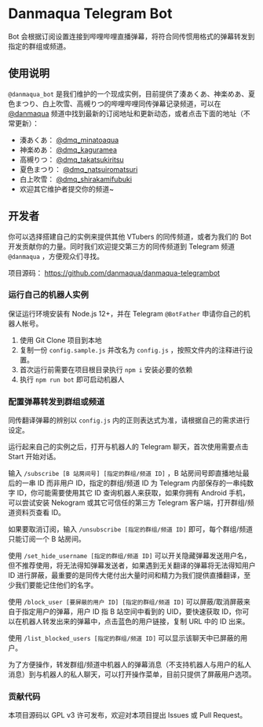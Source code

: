 # Danmaqua Telegram Bot

Bot 会根据订阅设置连接到哔哩哔哩直播弹幕，将符合同传惯用格式的弹幕转发到指定的群组或频道。

## 使用说明

`@danmaqua_bot` 是我们维护的一个现成实例，目前提供了湊あくあ、神楽めあ、夏色まつり、白上吹雪、高槻りつ的哔哩哔哩同传弹幕记录频道，可以在 [@danmaqua](https://t.me/danmaqua) 频道中找到最新的订阅地址和更新动态，或者点击下面的地址（不常更新）：

- 湊あくあ： [@dmq_minatoaqua](https://t.me/s/dmq_minatoaqua)
- 神楽めあ： [@dmq_kaguramea](https://t.me/s/dmq_kaguramea)
- 高槻りつ： [@dmq_takatsukiritsu](https://t.me/s/dmq_takatsukiritsu)
- 夏色まつり： [@dmq_natsuiromatsuri](https://t.me/s/dmq_natsuiromatsuri)
- 白上吹雪： [@dmq_shirakamifubuki](https://t.me/s/dmq_shirakamifubuki)
- 欢迎其它维护者提交你的频道~

## 开发者

你可以选择搭建自己的实例来提供其他 VTubers 的同传频道，或者为我们的 Bot 开发贡献你的力量。同时我们欢迎提交第三方的同传频道到 Telegram 频道 `@danmaqua` ，方便观众们寻找。

项目源码： <https://github.com/danmaqua/danmaqua-telegrambot>

### 运行自己的机器人实例

保证运行环境安装有 Node.js 12+，并在 Telegram `@BotFather` 申请你自己的机器人帐号。

1. 使用 Git Clone 项目到本地
2. 复制一份 `config.sample.js` 并改名为 `config.js` ，按照文件内的注释进行设置。
3. 首次运行前需要在项目根目录执行 `npm i` 安装必要的依赖
4. 执行 `npm run bot` 即可启动机器人

### 配置弹幕转发到群组或频道

同传翻译弹幕的辨别以 `config.js` 内的正则表达式为准，请根据自己的需求进行设定。

运行起来自己的实例之后，打开与机器人的 Telegram 聊天，首次使用需要点击 Start 开始对话。

输入 `/subscribe [B 站房间号] [指定的群组/频道 ID]` ，B 站房间号即直播地址最后的一串 ID 而非用户 ID，指定的群组/频道 ID 为 Telegram 内部保存的一串纯数字 ID，你可能需要使用其它 ID 查询机器人来获取，如果你拥有 Android 手机，可以尝试安装 Nekogram 或其它可信任的第三方 Telegram 客户端，打开群组/频道资料页查看 ID。

如果要取消订阅，输入 `/unsubscribe [指定的群组/频道 ID]` 即可，每个群组/频道只能订阅一个 B 站房间。

使用 `/set_hide_username [指定的群组/频道 ID]` 可以开关隐藏弹幕发送用户名，但不推荐使用，将无法得知弹幕发送者，如果遇到无关翻译的弹幕将无法得知用户 ID 进行屏蔽，最重要的是同传大佬付出大量时间和精力为我们提供直播翻译，至少我们要能记住他们的名字。

使用 `/block_user [要屏蔽的用户 ID] [指定的群组/频道 ID]` 可以屏蔽/取消屏蔽来自于指定用户的弹幕，用户 ID 指 B 站空间中看到的 UID，要快速获取 ID，你可以在机器人转发出来的弹幕中，点击蓝色的用户链接，复制 URL 中的 ID 出来。

使用 `/list_blocked_users [指定的群组/频道 ID]` 可以显示该聊天中已屏蔽的用户。

为了方便操作，转发群组/频道中机器人的弹幕消息（不支持机器人与用户的私人消息）到与机器人的私人聊天，可以打开操作菜单，目前只提供了屏蔽用户选项。

### 贡献代码

本项目源码以 GPL v3 许可发布，欢迎对本项目提出 Issues 或 Pull Request。
